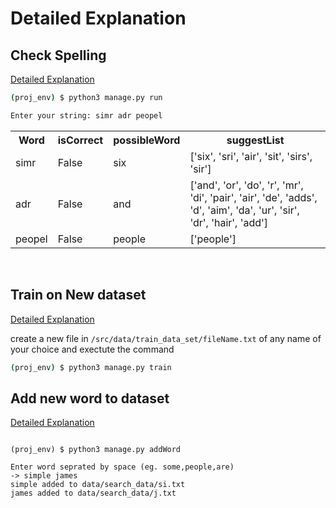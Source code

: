 # Detailed Explanation

## Check Spelling

[Detailed Explanation](./SpellCheckerS2018064.pdf)

```bash
(proj_env) $ python3 manage.py run

Enter your string: simr adr peopel
```

<table>
    <tr>
        <th>Word</th><th>isCorrect</th><th>possibleWord</th><th>suggestList</th>
    </tr>
    <tr>
        <td>simr</td><td>False</td><td>six</td><td>['six', 'sri', 'air', 'sit', 'sirs', 'sir'] </td>
    </tr>
    <tr>
        <td>adr</td><td>False</td><td>and</td><td>['and', 'or', 'do', 'r', 'mr', 'di', 'pair', 'air', 'de', 'adds', 'd', 'aim', 'da', 'ur', 'sir', 'dr', 'hair', 'add']</td>
    </tr>
    <tr>
        <td>peopel</td><td>False</td><td>people</td><td>['people']</td>
    </tr>
</table>
<br>

## Train on New dataset

[Detailed Explanation](./SpellCheckerS2018064.pdf)

create a new file in `/src/data/train_data_set/fileName.txt`
of any name of your choice and exectute the command

```bash
(proj_env) $ python3 manage.py train
```

## Add new word to dataset

[Detailed Explanation](./SpellCheckerS2018064.pdf)


```bas

(proj_env) $ python3 manage.py addWord

Enter word seprated by space (eg. some,people,are)
-> simple james
simple added to data/search_data/si.txt
james added to data/search_data/j.txt
```